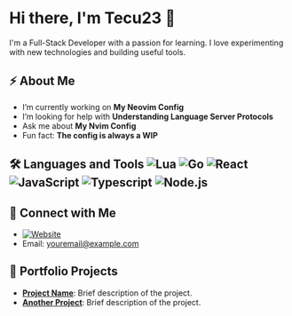 # Hi there, I'm Tecu23 👋

I'm a Full-Stack Developer with a passion for learning. I love experimenting with new technologies and building useful tools.

## ⚡ About Me

- I’m currently working on **My Neovim Config**
-  I’m looking for help with **Understanding Language Server Protocols**
-  Ask me about **My Nvim Config**
-  Fun fact: **The config is always a WIP**

## 🛠️ Languages and Tools ![Lua](https://img.shields.io/badge/Lua-2C2D72?style=flat&logo=lua&logoColor=white) ![Go](https://img.shields.io/badge/Go-00ADD8?style=flat&logo=go&logoColor=white) ![React](https://img.shields.io/badge/React-20232A?style=flat&logo=react&logoColor=61DAFB) ![JavaScript](https://img.shields.io/badge/JavaScript-F7DF1E?style=flat&logo=javascript&logoColor=black) ![Typescript](https://shields.io/badge/TypeScript-3178C6?logo=TypeScript&logoColor=FFF&style=flat-square) ![Node.js](https://img.shields.io/badge/Node.js-339933?style=flat&logo=node-dot-js&logoColor=white)

## 🔗 Connect with Me

- [![Website](https://img.shields.io/badge/Website-%23000000.svg?style=flat&logo=google-chrome&logoColor=white)](https://YourWebsite.com)
- Email: [youremail@example.com](mailto:youremail@example.com)

## 💼 Portfolio Projects

- **[Project Name](https://github.com/YourUsername/YourProject)**: Brief description of the project.
- **[Another Project](https://github.com/YourUsername/AnotherProject)**: Brief description of the project.

